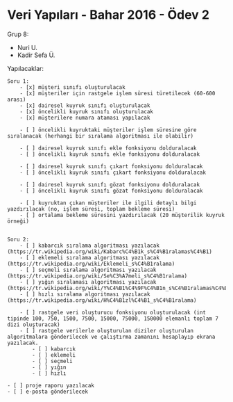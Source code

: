 # Veri Yapıları - Bahar 2016 - Ödev 2  

Grup 8:  
- Nuri U.  
- Kadir Sefa Ü.  

Yapılacaklar:  

	Soru 1:  
		- [x] müşteri sınıfı oluşturulacak  
		- [x] müşteriler için rastgele işlem süresi türetilecek (60-600 arası)  
		- [x] dairesel kuyruk sınıfı oluşturulacak  
		- [x] öncelikli kuyruk sınıfı oluşturulacak  
		- [x] müşterilere numara ataması yapılacak  

		- [ ] öncelikli kuyruktaki müşteriler işlem süresine göre sıralanacak (herhangi bir sıralama algoritması ile olabilir)

		- [ ] dairesel kuyruk sınıfı ekle fonksiyonu dolduralacak  
		- [ ] öncelikli kuyruk sınıfı ekle fonksiyonu dolduralacak  

		- [ ] dairesel kuyruk sınıfı çıkart fonksiyonu dolduralacak  
		- [ ] öncelikli kuyruk sınıfı çıkart fonksiyonu dolduralacak  

		- [ ] dairesel kuyruk sınıfı gözat fonksiyonu dolduralacak  
		- [ ] öncelikli kuyruk sınıfı gözat fonksiyonu dolduralacak  

		- [ ] kuyruktan çıkan müşteriler ile ilgili detaylı bilgi yazdırılacak (no, işlem süresi, toplam bekleme süresi)  
		- [ ] ortalama bekleme süresini yazdırılacak (20 müşterilik kuyruk örneği)   


	Soru 2:  
		- [ ] kabarcık sıralama algoritması yazılacak (https://tr.wikipedia.org/wiki/Kabarc%C4%B1k_s%C4%B1ralamas%C4%B1)  
		- [ ] eklemeli sıralama algoritması yazılacak (https://tr.wikipedia.org/wiki/Eklemeli_s%C4%B1ralama)  
		- [ ] seçmeli sıralama algoritması yazılacak (https://tr.wikipedia.org/wiki/Se%C3%A7meli_s%C4%B1ralama)  
		- [ ] yığın sıralaması algoritması yazılacak (https://tr.wikipedia.org/wiki/Y%C4%B1%C4%9F%C4%B1n_s%C4%B1ralamas%C4%B1)  
		- [ ] hızlı sıralama algoritması yazılacak (https://tr.wikipedia.org/wiki/H%C4%B1zl%C4%B1_s%C4%B1ralama)  

		- [ ] rastgele veri oluşturucu fonksiyonu oluşturulacak (int tipinde 100, 750, 1500, 7500, 15000, 75000, 150000 elemanlı toplam 7 dizi oluşturacak)  
		- [ ] rastgele verilerle oluşturulan diziler oluşturulan algoritmalara gönderilecek ve çalıştırma zamanını hesaplayıp ekrana yazılacak.  
			- [ ] kabarcık  
			- [ ] eklemeli  
			- [ ] seçmeli  
			- [ ] yığın  
			- [ ] hızlı  

	- [ ] proje raporu yazılacak
	- [ ] e-posta gönderilecek